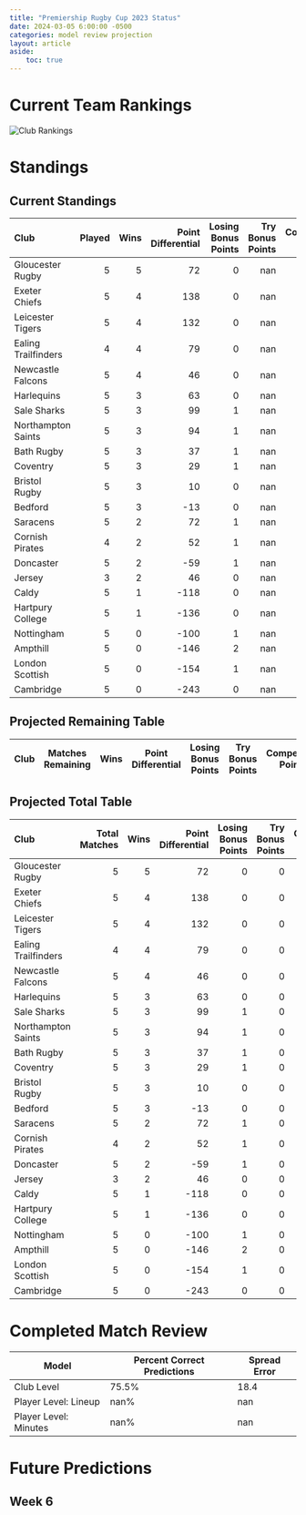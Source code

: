 ```yaml
---  
title: "Premiership Rugby Cup 2023 Status"  
date: 2024-03-05 6:00:00 -0500  
categories: model review projection  
layout: article  
aside:  
    toc: true  
---
```

# Current Team Rankings


![Club Rankings](plots/rankings_Premiership-Rugby-Cup-2023.png)
# Standings

## Current Standings


| Club                |   Played |   Wins |   Point Differential |   Losing Bonus Points |   Try Bonus Points |   Competition Points |
|:--------------------|---------:|-------:|---------------------:|----------------------:|-------------------:|---------------------:|
| Gloucester Rugby    |        5 |      5 |                   72 |                     0 |                nan |                   20 |
| Exeter Chiefs       |        5 |      4 |                  138 |                     0 |                nan |                   16 |
| Leicester Tigers    |        5 |      4 |                  132 |                     0 |                nan |                   16 |
| Ealing Trailfinders |        4 |      4 |                   79 |                     0 |                nan |                   16 |
| Newcastle Falcons   |        5 |      4 |                   46 |                     0 |                nan |                   16 |
| Harlequins          |        5 |      3 |                   63 |                     0 |                nan |                   14 |
| Sale Sharks         |        5 |      3 |                   99 |                     1 |                nan |                   13 |
| Northampton Saints  |        5 |      3 |                   94 |                     1 |                nan |                   13 |
| Bath Rugby          |        5 |      3 |                   37 |                     1 |                nan |                   13 |
| Coventry            |        5 |      3 |                   29 |                     1 |                nan |                   13 |
| Bristol Rugby       |        5 |      3 |                   10 |                     0 |                nan |                   12 |
| Bedford             |        5 |      3 |                  -13 |                     0 |                nan |                   12 |
| Saracens            |        5 |      2 |                   72 |                     1 |                nan |                    9 |
| Cornish Pirates     |        4 |      2 |                   52 |                     1 |                nan |                    9 |
| Doncaster           |        5 |      2 |                  -59 |                     1 |                nan |                    9 |
| Jersey              |        3 |      2 |                   46 |                     0 |                nan |                    8 |
| Caldy               |        5 |      1 |                 -118 |                     0 |                nan |                    4 |
| Hartpury College    |        5 |      1 |                 -136 |                     0 |                nan |                    4 |
| Nottingham          |        5 |      0 |                 -100 |                     1 |                nan |                    3 |
| Ampthill            |        5 |      0 |                 -146 |                     2 |                nan |                    2 |
| London Scottish     |        5 |      0 |                 -154 |                     1 |                nan |                    1 |
| Cambridge           |        5 |      0 |                 -243 |                     0 |                nan |                    0 |



## Projected Remaining Table


| Club   | Matches Remaining   | Wins   | Point Differential   | Losing Bonus Points   | Try Bonus Points   | Competition Points   |
|--------|---------------------|--------|----------------------|-----------------------|--------------------|----------------------|



## Projected Total Table


| Club                |   Total Matches |   Wins |   Point Differential |   Losing Bonus Points |   Try Bonus Points |   Competition Points |
|:--------------------|----------------:|-------:|---------------------:|----------------------:|-------------------:|---------------------:|
| Gloucester Rugby    |               5 |      5 |                   72 |                     0 |                  0 |                   20 |
| Exeter Chiefs       |               5 |      4 |                  138 |                     0 |                  0 |                   16 |
| Leicester Tigers    |               5 |      4 |                  132 |                     0 |                  0 |                   16 |
| Ealing Trailfinders |               4 |      4 |                   79 |                     0 |                  0 |                   16 |
| Newcastle Falcons   |               5 |      4 |                   46 |                     0 |                  0 |                   16 |
| Harlequins          |               5 |      3 |                   63 |                     0 |                  0 |                   14 |
| Sale Sharks         |               5 |      3 |                   99 |                     1 |                  0 |                   13 |
| Northampton Saints  |               5 |      3 |                   94 |                     1 |                  0 |                   13 |
| Bath Rugby          |               5 |      3 |                   37 |                     1 |                  0 |                   13 |
| Coventry            |               5 |      3 |                   29 |                     1 |                  0 |                   13 |
| Bristol Rugby       |               5 |      3 |                   10 |                     0 |                  0 |                   12 |
| Bedford             |               5 |      3 |                  -13 |                     0 |                  0 |                   12 |
| Saracens            |               5 |      2 |                   72 |                     1 |                  0 |                    9 |
| Cornish Pirates     |               4 |      2 |                   52 |                     1 |                  0 |                    9 |
| Doncaster           |               5 |      2 |                  -59 |                     1 |                  0 |                    9 |
| Jersey              |               3 |      2 |                   46 |                     0 |                  0 |                    8 |
| Caldy               |               5 |      1 |                 -118 |                     0 |                  0 |                    4 |
| Hartpury College    |               5 |      1 |                 -136 |                     0 |                  0 |                    4 |
| Nottingham          |               5 |      0 |                 -100 |                     1 |                  0 |                    3 |
| Ampthill            |               5 |      0 |                 -146 |                     2 |                  0 |                    2 |
| London Scottish     |               5 |      0 |                 -154 |                     1 |                  0 |                    1 |
| Cambridge           |               5 |      0 |                 -243 |                     0 |                  0 |                    0 |



# Completed Match Review


| Model | Percent Correct Predictions | Spread Error |
| ------ | ------ | ------ |
| Club Level | 75.5% | 18.4 |
| Player Level: Lineup | nan% | nan |
| Player Level: Minutes | nan% | nan |


# Future Predictions

## Week 6
